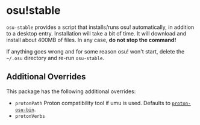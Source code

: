 # osu!stable

`osu-stable` provides a script that installs/runs osu! automatically, in
addition to a desktop entry.
Installation will take a bit of time. It will download and install about 400MB
of files. In any case, **do not stop the command!**

If anything goes wrong and for some reason osu! won't start, delete the `~/.osu`
directory and re-run `osu-stable`.

## Additional Overrides

This package has the following additional overrides:

- `protonPath` Proton compatibility tool if umu is used.
Defaults to [`proton-osu-bin`](../proton-osu-bin/README.md).
- `protonVerbs`

